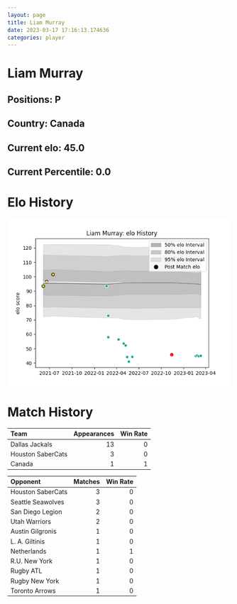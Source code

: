```yaml
---  
layout: page  
title: Liam Murray  
date: 2023-03-17 17:16:13.174636  
categories: player  
---
```

# Liam Murray

## Positions: P

## Country: Canada

## Current elo: 45.0

## Current Percentile: 0.0

# Elo History


![elo history](history_LiamMurray.png)
# Match History


| Team              |   Appearances |   Win Rate |
|:------------------|--------------:|-----------:|
| Dallas Jackals    |            13 |          0 |
| Houston SaberCats |             3 |          0 |
| Canada            |             1 |          1 |

| Opponent          |   Matches |   Win Rate |
|:------------------|----------:|-----------:|
| Houston SaberCats |         3 |          0 |
| Seattle Seawolves |         3 |          0 |
| San Diego Legion  |         2 |          0 |
| Utah Warriors     |         2 |          0 |
| Austin Gilgronis  |         1 |          0 |
| L. A. Giltinis    |         1 |          0 |
| Netherlands       |         1 |          1 |
| R.U. New York     |         1 |          0 |
| Rugby ATL         |         1 |          0 |
| Rugby New York    |         1 |          0 |
| Toronto Arrows    |         1 |          0 |